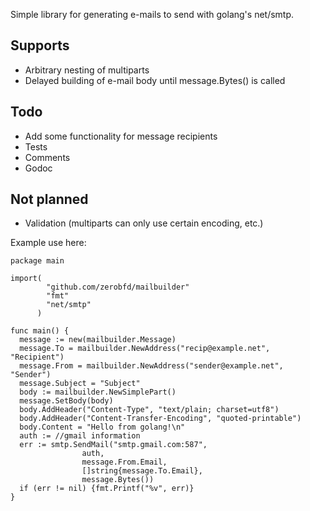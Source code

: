 Simple library for generating e-mails to send with golang's net/smtp.

Supports
------------
* Arbitrary nesting of multiparts
* Delayed building of e-mail body until message.Bytes() is called

Todo
------------
* Add some functionality for message recipients
* Tests
* Comments
* Godoc

Not planned
------------
* Validation (multiparts can only use certain encoding, etc.)

Example use here:

```golang
package main

import(
        "github.com/zerobfd/mailbuilder"
        "fmt"
        "net/smtp"
      )

func main() {
  message := new(mailbuilder.Message)
  message.To = mailbuilder.NewAddress("recip@example.net", "Recipient")
  message.From = mailbuilder.NewAddress("sender@example.net", "Sender")
  message.Subject = "Subject"
  body := mailbuilder.NewSimplePart()
  message.SetBody(body)
  body.AddHeader("Content-Type", "text/plain; charset=utf8")
  body.AddHeader("Content-Transfer-Encoding", "quoted-printable")
  body.Content = "Hello from golang!\n"
  auth := //gmail information
  err := smtp.SendMail("smtp.gmail.com:587",
                auth,
                message.From.Email,
                []string{message.To.Email},
                message.Bytes())
  if (err != nil) {fmt.Printf("%v", err)}
}
```
